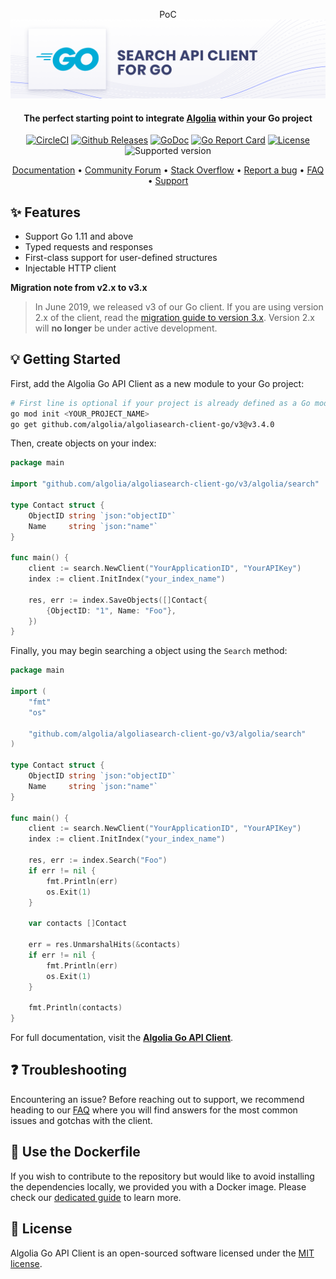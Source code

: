 <p align="center">
	PoC
  <a href="https://www.algolia.com">
    <img alt="Algolia for Go" src="https://raw.githubusercontent.com/algolia/algoliasearch-client-common/master/banners/go.png" >
  </a>

  <h4 align="center">The perfect starting point to integrate <a href="https://algolia.com" target="_blank">Algolia</a> within your Go project</h4>

  <p align="center">
    <a href="https://circleci.com/gh/algolia/algoliasearch-client-go"><img src="https://circleci.com/gh/algolia/algoliasearch-client-go.svg?style=shield" alt="CircleCI" /></a>
    <a href="https://github.com/algolia/algoliasearch-client-go/releases"><img src="https://img.shields.io/github/tag/algolia/algoliasearch-client-go.svg" alt="Github Releases"></img></a>
    <a href="https://godoc.org/github.com/algolia/algoliasearch-client-go"><img src="https://godoc.org/github.com/algolia/algoliasearch-client-go?status.svg" alt="GoDoc"></img></a>
    <a href="https://goreportcard.com/report/github.com/algolia/algoliasearch-client-go"><img src="https://goreportcard.com/badge/github.com/algolia/algoliasearch-client-go" alt="Go Report Card"></img></a>
    <a href="https://github.com/algolia/algoliasearch-client-go/blob/master/LICENSE"><img src="https://img.shields.io/badge/license-MIT-blue.svg" alt="License"></img></a>
    <img src="https://img.shields.io/badge/Go-%3E=1.11-green.svg" alt="Supported version"></img></a>
  </p>
</p>

<p align="center">
  <a href="https://www.algolia.com/doc/api-client/getting-started/install/go/" target="_blank">Documentation</a>  •
  <a href="https://discourse.algolia.com" target="_blank">Community Forum</a>  •
  <a href="http://stackoverflow.com/questions/tagged/algolia" target="_blank">Stack Overflow</a>  •
  <a href="https://github.com/algolia/algoliasearch-client-go/issues" target="_blank">Report a bug</a>  •
  <a href="https://www.algolia.com/doc/api-client/troubleshooting/faq/go/" target="_blank">FAQ</a>  •
  <a href="https://www.algolia.com/support" target="_blank">Support</a>
</p>

## ✨ Features

* Support Go 1.11 and above
* Typed requests and responses
* First-class support for user-defined structures
* Injectable HTTP client

**Migration note from v2.x to v3.x**

> In June 2019, we released v3 of our Go client. If you are using version 2.x
> of the client, read the [migration guide to version 3.x](https://www.algolia.com/doc/api-client/getting-started/upgrade-guides/go/).
> Version 2.x will **no longer** be under active development.

## 💡 Getting Started

First, add the Algolia Go API Client as a new module to your Go project:

```bash
# First line is optional if your project is already defined as a Go module
go mod init <YOUR_PROJECT_NAME>
go get github.com/algolia/algoliasearch-client-go/v3@v3.4.0
```

Then, create objects on your index:

```go
package main

import "github.com/algolia/algoliasearch-client-go/v3/algolia/search"

type Contact struct {
	ObjectID string `json:"objectID"`
	Name     string `json:"name"`
}

func main() {
	client := search.NewClient("YourApplicationID", "YourAPIKey")
	index := client.InitIndex("your_index_name")

	res, err := index.SaveObjects([]Contact{
		{ObjectID: "1", Name: "Foo"},
	})
}
```

Finally, you may begin searching a object using the `Search` method:

```go
package main

import (
	"fmt"
	"os"

	"github.com/algolia/algoliasearch-client-go/v3/algolia/search"
)

type Contact struct {
	ObjectID string `json:"objectID"`
	Name     string `json:"name"`
}

func main() {
	client := search.NewClient("YourApplicationID", "YourAPIKey")
	index := client.InitIndex("your_index_name")

	res, err := index.Search("Foo")
	if err != nil {
		fmt.Println(err)
		os.Exit(1)
	}

	var contacts []Contact

	err = res.UnmarshalHits(&contacts)
	if err != nil {
		fmt.Println(err)
		os.Exit(1)
	}

	fmt.Println(contacts)
}
```

For full documentation, visit the **[Algolia Go API Client](https://www.algolia.com/doc/api-client/getting-started/install/go/)**.

## ❓ Troubleshooting

Encountering an issue? Before reaching out to support, we recommend heading to our [FAQ](https://www.algolia.com/doc/api-client/troubleshooting/faq/go/) where you will find answers for the most common issues and gotchas with the client.
## 🐳 Use the Dockerfile

If you wish to contribute to the repository but would like to avoid installing the dependencies locally, we provided you with a Docker image.
Please check our [dedicated guide](DOCKER_README.MD) to learn more.

## 📄 License

Algolia Go API Client is an open-sourced software licensed under the [MIT license](LICENSE).
